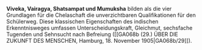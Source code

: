 
**Viveka, Vairagya, Shatsampat und Mumuksha** bilden als die vier Grundlagen für die Chelaschaft die unverzichtbaren Qualifikationen für den Schülerweg. Diese klassischen Eigenschaften des indischen Erkenntnisweges umfassen Unterscheidungskraft, Gleichmut, sechsfache Tugenden und Sehnsucht nach Befreiung ([[GA068b (29.) ÜBER DIE ZUKUNFT DES MENSCHEN, Hamburg, 18. November 1905|GA068b/29]]).

